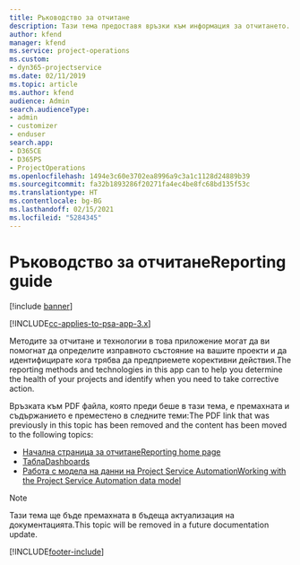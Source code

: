 ```yaml
---
title: Ръководство за отчитане
description: Тази тема предоставя връзки към информация за отчитането.
author: kfend
manager: kfend
ms.service: project-operations
ms.custom:
- dyn365-projectservice
ms.date: 02/11/2019
ms.topic: article
ms.author: kfend
audience: Admin
search.audienceType:
- admin
- customizer
- enduser
search.app:
- D365CE
- D365PS
- ProjectOperations
ms.openlocfilehash: 1494e3c60e3702ea8996a9c3a1c1128d24889b39
ms.sourcegitcommit: fa32b1893286f20271fa4ec4be8fc68bd135f53c
ms.translationtype: HT
ms.contentlocale: bg-BG
ms.lasthandoff: 02/15/2021
ms.locfileid: "5284345"
---
```

# <a name="reporting-guide"></a><span data-ttu-id="3c470-103">Ръководство за отчитане</span><span class="sxs-lookup"><span data-stu-id="3c470-103">Reporting guide</span></span>

[!include [banner](../../includes/psa-now-project-operations.md)]

[!INCLUDE[cc-applies-to-psa-app-3.x](../../includes/cc-applies-to-psa-app-3x.md)]

<span data-ttu-id="3c470-104">Методите за отчитане и технологии в това приложение могат да ви помогнат да определите изправното състояние на вашите проекти и да идентифицирате кога трябва да предприемете корективни действия.</span><span class="sxs-lookup"><span data-stu-id="3c470-104">The reporting methods and technologies in this app can to help you determine the health of your projects and identify when you need to take corrective action.</span></span> 

<span data-ttu-id="3c470-105">Връзката към PDF файла, която преди беше в тази тема, е премахната и съдържанието е преместено в следните теми:</span><span class="sxs-lookup"><span data-stu-id="3c470-105">The PDF link that was previously in this topic has been removed and the content has been moved to the following topics:</span></span>

- [<span data-ttu-id="3c470-106">Начална страница за отчитане</span><span class="sxs-lookup"><span data-stu-id="3c470-106">Reporting home page</span></span>](../reports-reporting-dynamics-365-project-service.md)
- [<span data-ttu-id="3c470-107">Табла</span><span class="sxs-lookup"><span data-stu-id="3c470-107">Dashboards</span></span>](../reports-dashboards.md)
- [<span data-ttu-id="3c470-108">Работа с модела на данни на Project Service Automation</span><span class="sxs-lookup"><span data-stu-id="3c470-108">Working with the Project Service Automation data model</span></span>](../reports-working-project-service-data-model.md)

> [!NOTE]
> <span data-ttu-id="3c470-109">Тази тема ще бъде премахната в бъдеща актуализация на документацията.</span><span class="sxs-lookup"><span data-stu-id="3c470-109">This topic will be removed in a future documentation update.</span></span> 


[!INCLUDE[footer-include](../../includes/footer-banner.md)]